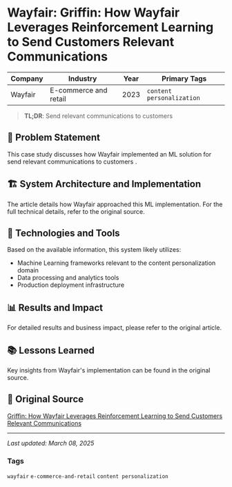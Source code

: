 # Wayfair: Griffin: How Wayfair Leverages Reinforcement Learning to Send Customers Relevant Communications

| Company | Industry | Year | Primary Tags | 
|---------|----------|------|--------------|
| Wayfair | E-commerce and retail | 2023 | `content personalization` |

> **TL;DR**: Send relevant communications to customers 

## 📝 Problem Statement

This case study discusses how Wayfair implemented an ML solution for send relevant communications to customers .

## 🏗️ System Architecture and Implementation

The article details how Wayfair approached this ML implementation. For the full technical details, refer to the original source.

## 🔧 Technologies and Tools

Based on the available information, this system likely utilizes:

- Machine Learning frameworks relevant to the content personalization domain
- Data processing and analytics tools
- Production deployment infrastructure

## 📊 Results and Impact

For detailed results and business impact, please refer to the original article.

## 📚 Lessons Learned

Key insights from Wayfair's implementation can be found in the original source.

## 🔗 Original Source

[Griffin: How Wayfair Leverages Reinforcement Learning to Send Customers Relevant Communications](https://www.aboutwayfair.com/careers/tech-blog/griffin-how-wayfair-leverages-reinforcement-learning-to-send-customers-relevant-communications)

---

*Last updated: March 08, 2025*

### Tags

`wayfair` `e-commerce-and-retail` `content personalization`
